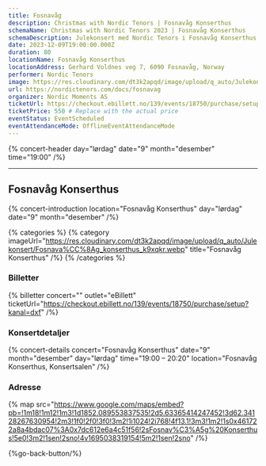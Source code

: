 ```yaml
---
title: Fosnavåg
description: Christmas with Nordic Tenors | Fosnavåg Konserthus
schemaName: Christmas with Nordic Tenors 2023 | Fosnavåg Konserthus
schemaDescription: Julekonsert med Nordic Tenors i Fosnavåg Konserthus
date: 2023-12-09T19:00:00.000Z
duration: 80
locationName: Fosnavåg Konserthus
locationAddress: Gerhard Voldnes veg 7, 6090 Fosnavåg, Norway
performer: Nordic Tenors
image: https://res.cloudinary.com/dt3k2apqd/image/upload/q_auto/Julekonsert/schema_-_fosnava%CC%8Ag_konserthus_j75min.webp
url: https://nordictenors.com/docs/fosnavag
organizer: Nordic Moments AS
ticketUrl: https://checkout.ebillett.no/139/events/18750/purchase/setup?kanal=dxf
ticketPrice: 550 # Replace with the actual price
eventStatus: EventScheduled
eventAttendanceMode: OfflineEventAttendanceMode
---
```


{% concert-header day="lørdag" date="9" month="desember" time="19:00" /%}

---

## Fosnavåg Konserthus

{% concert-introduction location="Fosnavåg Konserthus" day="lørdag" date="9" month="desember" /%}

{% categories %}
{% category imageUrl="https://res.cloudinary.com/dt3k2apqd/image/upload/q_auto/Julekonsert/Fosnava%CC%8Ag_konserthus_k9xqkr.webp" title="Fosnavåg Konserthus" /%}
{% /categories %}

### Billetter

{% billetter concert="" outlet="eBillett" ticketUrl="https://checkout.ebillett.no/139/events/18750/purchase/setup?kanal=dxf" /%}

### Konsertdetaljer

{% concert-details concert="Fosnavåg Konserthus" date="9" month="desember" day="lørdag" time="19:00 – 20:20" location="Fosnavåg Konserthus, Konsertsalen" /%}

### Adresse

{% map src="https://www.google.com/maps/embed?pb=!1m18!1m12!1m3!1d1852.089553837535!2d5.63365414247452!3d62.34128267630954!2m3!1f0!2f0!3f0!3m2!1i1024!2i768!4f13.1!3m3!1m2!1s0x461722a8a4bdac07%3A0x7dc612e6a4c51f56!2sFosnav%C3%A5g%20Konserthus!5e0!3m2!1sen!2sno!4v1695038319154!5m2!1sen!2sno" /%}

{%go-back-button/%}
